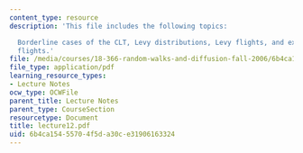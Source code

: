```yaml
---
content_type: resource
description: 'This file includes the following topics:

  Borderline cases of the CLT, Levy distributions, Levy flights, and examples of Levy
  flights.'
file: /media/courses/18-366-random-walks-and-diffusion-fall-2006/6b4ca15455704f5da30ce31906163324_lecture12.pdf
file_type: application/pdf
learning_resource_types:
- Lecture Notes
ocw_type: OCWFile
parent_title: Lecture Notes
parent_type: CourseSection
resourcetype: Document
title: lecture12.pdf
uid: 6b4ca154-5570-4f5d-a30c-e31906163324
---
```

